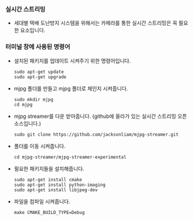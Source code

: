 ### 실시간 스트리밍

+ 세대별 택배 도난방지 시스템을 위해서는 카메라를 통한 실시간 스트리밍은 꼭 필요한 요소입니다.


### 터미널 창에 사용된 명령어

+ 설치된 패키지를 업데이트 시켜주기 위한 명령어입니다.

      sudo apt-get update
      sudo apt-get upgrade
      
      
+ mjpg 폴더를 만들고 mjpg 폴더로 체인지 시켜줍니다.

      sudo mkdir mjpg
      cd mjpg


+ mjpg streamer를 다운 받아줍니다. (github에 올라가 있는 실시간 스트리밍 오픈 소스입니다.)

      sudo git clone https://github.com/jacksonliam/mjpg-streamer.git
      
      
+ 폴더를 이동 시켜줍니다.

      cd mjpg-streamer/mjpg-streamer-experimental
      
      
+ 필요한 패키지들을 설치해줍니다.

      sudo apt-get install cmake
      sudo apt-get install python-imaging
      sudo apt-get install libjpeg-dev

      
+ 파일을 컴파일 시켜줍니다.

      make CMAKE_BUILD_TYPE=Debug
